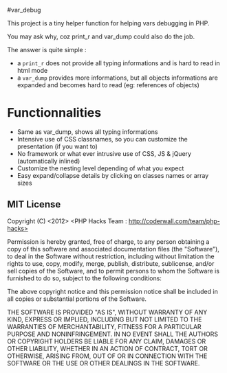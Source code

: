 #var_debug

This project is a tiny helper function for helping vars debugging in PHP.

You may ask why, coz print_r and var_dump could also do the job.

The answer is quite simple :

* a `print_r` does not provide all typing informations and is hard to read in html mode
* a `var_dump` provides more informations, but all objects informations are expanded and becomes hard to read (eg: references of objects)

# Functionnalities

* Same as var_dump, shows all typing informations
* Intensive use of CSS classnames, so you can customize the presentation (if you want to)
* No framework or what ever intrusive use of CSS, JS & jQuery (automatically inlined)
* Customize the nesting level depending of what you expect
* Easy expand/collapse details by clicking on classes names or array sizes

## MIT License

Copyright (C) <2012> <PHP Hacks Team : http://coderwall.com/team/php-hacks>

Permission is hereby granted, free of charge, to any person obtaining a copy of 
this software and associated documentation files (the "Software"), to deal in 
the Software without restriction, including without limitation the rights to 
use, copy, modify, merge, publish, distribute, sublicense, and/or sell copies of
 the Software, and to permit persons to whom the Software is furnished to do so, 
subject to the following conditions:

The above copyright notice and this permission notice shall be included in all 
copies or substantial portions of the Software.

THE SOFTWARE IS PROVIDED "AS IS", WITHOUT WARRANTY OF ANY KIND, EXPRESS OR 
IMPLIED, INCLUDING BUT NOT LIMITED TO THE WARRANTIES OF MERCHANTABILITY, FITNESS 
FOR A PARTICULAR PURPOSE AND NONINFRINGEMENT. IN NO EVENT SHALL THE AUTHORS OR 
COPYRIGHT HOLDERS BE LIABLE FOR ANY CLAIM, DAMAGES OR OTHER LIABILITY, WHETHER 
IN AN ACTION OF CONTRACT, TORT OR OTHERWISE, ARISING FROM, OUT OF OR IN 
CONNECTION WITH THE SOFTWARE OR THE USE OR OTHER DEALINGS IN THE SOFTWARE.